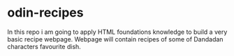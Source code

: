 # odin-recipes
In this repo i am going to apply HTML foundations knowledge to build a very basic recipe webpage.
Webpage will contain recipes of some of Dandadan characters favourite dish.